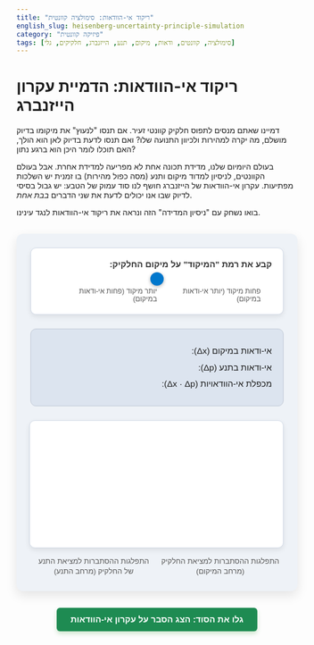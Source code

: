 ```yaml
---
title: "ריקוד אי-הוודאות: סימולציה קוונטית"
english_slug: heisenberg-uncertainty-principle-simulation
category: "פיזיקה קוונטית"
tags: [סימולציה, קוונטים, ודאות, מיקום, תנע, הייזנברג, חלקיקים, גלי]
---
```

# ריקוד אי-הוודאות: הדמיית עקרון הייזנברג

דמיינו שאתם מנסים לתפוס חלקיק קוונטי זעיר. אם תנסו "לנעוץ" את מיקומו בדיוק מושלם, מה יקרה למהירות ולכיוון התנועה שלו? ואם תנסו לדעת בדיוק לאן הוא הולך, האם תוכלו לומר היכן הוא ברגע נתון?

בעולם היומיום שלנו, מדידת תכונה אחת לא מפריעה למדידת אחרת. אבל בעולם הקוונטים, לניסיון למדוד מיקום ותנע (מסה כפול מהירות) בו זמנית יש השלכות מפתיעות. עקרון אי-הוודאות של הייזנברג חושף לנו סוד עמוק של הטבע: יש גבול בסיסי לדיוק שבו אנו יכולים לדעת את שני הדברים *בבת אחת*.

בואו נשחק עם "ניסיון המדידה" הזה ונראה את ריקוד אי-הוודאות לנגד עינינו.

<div id="simulation-app">
    <div class="controls">
        <label for="precisionSlider">קבע את רמת "המיקוד" על מיקום החלקיק:</label>
        <input type="range" id="precisionSlider" min="0" max="100" value="50">
        <div class="values">
            <span>פחות מיקוד (יותר אי-ודאות במיקום)</span>
            <span>יותר מיקוד (פחות אי-ודאות במיקום)</span>
        </div>
    </div>
    <div class="output-values">
        <p>אי-ודאות במיקום (Δx): <span id="deltaX"></span></p>
        <p>אי-ודאות בתנע (Δp): <span id="deltaP"></span></p>
        <p>מכפלת אי-הוודאויות (Δx · Δp): <span id="product"></span></p>
    </div>
    <div class="canvas-container">
        <canvas id="heisenbergCanvas"></canvas>
    </div>
     <div class="graph-labels">
        <div class="label">התפלגות ההסתברות למציאת החלקיק (מרחב המיקום)</div>
        <div class="label">התפלגות ההסתברות למציאת התנע של החלקיק (מרחב התנע)</div>
    </div>
</div>

<style>
    @import url('https://fonts.googleapis.com/css2?family=Heebo:wght@300;400;700&display=swap');

    #simulation-app {
        font-family: 'Heebo', sans-serif;
        direction: rtl;
        text-align: right;
        padding: 25px;
        background-color: #eef2f7; /* Soft blue background */
        border-radius: 12px;
        max-width: 800px;
        margin: 30px auto;
        box-shadow: 0 8px 20px rgba(0,0,0,0.1);
        overflow: hidden; /* Clear floats/margins */
    }

    .controls {
        margin-bottom: 25px;
        background-color: #ffffff;
        padding: 20px;
        border-radius: 10px;
        box-shadow: 0 4px 10px rgba(0,0,0,0.08);
        border: 1px solid #d0d9e6;
    }

    .controls label {
        display: block;
        margin-bottom: 12px;
        font-weight: 700; /* Heebo Semibold */
        color: #333;
        font-size: 1.1em;
    }

    .controls input[type="range"] {
        width: calc(100% - 40px); /* Adjust width considering padding */
        margin: 0 20px; /* Center the slider visually */
        -webkit-appearance: none;
        appearance: none;
        height: 10px;
        background: linear-gradient to right, #a0c4ff, #4a90e2); /* Gradient track */
        outline: none;
        border-radius: 5px;
        transition: background-color .3s ease;
    }

    .controls input[type="range"]::-webkit-slider-thumb {
        -webkit-appearance: none;
        appearance: none;
        width: 24px;
        height: 24px;
        background: #0077cc; /* Bright blue thumb */
        cursor: pointer;
        border-radius: 50%;
        box-shadow: 0 2px 6px rgba(0,0,0,0.3);
        transition: background-color 0.3s ease, transform 0.1s ease;
    }

    .controls input[type="range"]::-moz-range-thumb {
        width: 24px;
        height: 24px;
        background: #0077cc;
        cursor: pointer;
        border-radius: 50%;
        box-shadow: 0 2px 6px rgba(0,0,0,0.3);
        transition: background-color 0.3s ease, transform 0.1s ease;
    }
    
    .controls input[type="range"]::-webkit-slider-thumb:hover {
        background: #005bb5;
    }
     .controls input[type="range"]::-webkit-slider-thumb:active {
        transform: scale(1.1);
     }


     .values {
        display: flex;
        justify-content: space-between;
        font-size: 0.9em;
        color: #555;
        margin-top: 10px;
        padding: 0 20px; /* Align with slider track */
     }

    .output-values {
        margin-bottom: 25px;
        background-color: #dce4ef; /* Slightly darker blue */
        padding: 20px;
        border-radius: 10px;
        color: #1a1a1a;
        border: 1px solid #c0c8d6;
    }

    .output-values p {
        margin: 8px 0;
        font-size: 1.1em;
        line-height: 1.4;
    }

    .output-values strong {
         font-weight: 700;
    }

    .output-values span {
        font-weight: 700;
        color: #005bb5; /* Darker blue for emphasis */
    }

    .canvas-container {
        width: 100%;
        padding-top: 50%; /* Maintain aspect ratio using padding-top based on width */
        position: relative;
        margin-bottom: 15px;
        background-color: #ffffff;
        border-radius: 10px;
        box-shadow: 0 4px 10px rgba(0,0,0,0.08);
        border: 1px solid #d0d9e6;
        overflow: hidden;
    }

    #heisenbergCanvas {
        position: absolute;
        top: 0;
        left: 0;
        width: 100%;
        height: 100%;
        display: block;
        background-color: transparent; /* Use container background */
        border-radius: 10px;
    }

    .graph-labels {
        display: flex;
        justify-content: space-around;
        font-size: 0.95em;
        color: #555;
        margin-top: 10px;
        font-weight: 400;
        line-height: 1.4;
        text-align: center;
    }

    .graph-labels .label {
        width: 48%; /* Slightly less than 50% to avoid overflow/wrapping */
        padding: 0 5px;
    }


    #toggle-explanation {
        display: block;
        margin: 30px auto 10px auto; /* More space above, less below */
        padding: 12px 25px;
        font-size: 1.1em;
        color: #fff;
        background-color: #1e8b52; /* Green */
        border: none;
        border-radius: 6px;
        cursor: pointer;
        transition: background-color 0.3s ease, transform 0.1s ease, box-shadow 0.3s ease;
        font-weight: 700;
        box-shadow: 0 4px 8px rgba(0, 128, 0, 0.2);
    }

    #toggle-explanation:hover {
        background-color: #187445;
        box-shadow: 0 5px 10px rgba(0, 128, 0, 0.3);
    }

     #toggle-explanation:active {
        transform: scale(0.98);
        box-shadow: 0 2px 5px rgba(0, 128, 0, 0.3);
    }

    #explanation {
        margin-top: 20px;
        padding: 25px;
        background-color: #dce4ef; /* Same as output values */
        border-radius: 10px;
        border: 1px solid #c0c8d6;
        color: #1a1a1a;
        line-height: 1.7;
        opacity: 0; /* Start hidden */
        max-height: 0;
        overflow: hidden;
        transition: opacity 0.5s ease-out, max-height 0.5s ease-out;
    }

    #explanation.visible {
        opacity: 1;
        max-height: 1000px; /* Sufficiently large value */
    }


    #explanation h2 {
        margin-top: 0;
        color: #005bb5; /* Darker blue */
        font-weight: 700;
        font-size: 1.5em;
        margin-bottom: 15px;
    }

    #explanation p {
        margin-bottom: 1.2em;
        font-weight: 400;
    }

    #explanation strong {
        color: #004080; /* Even darker blue */
        font-weight: 700;
    }

    #explanation ul {
        margin-bottom: 1.2em;
        padding-right: 20px;
    }

    #explanation li {
        margin-bottom: 0.6em;
        font-weight: 400;
    }

    /* Add a subtle animation for the canvas */
    @keyframes pulse {
        0% { box-shadow: 0 4px 10px rgba(0,0,0,0.08); }
        50% { box-shadow: 0 4px 12px rgba(0,0,0,0.12); }
        100% { box-shadow: 0 4px 10px rgba(0,0,0,0.08); }
    }

    .canvas-container {
       animation: pulse 4s infinite ease-in-out;
    }


    /* Responsiveness */
    @media (max-width: 600px) {
        #simulation-app {
            padding: 15px;
            margin: 15px auto;
        }
        .controls, .output-values, #explanation {
            padding: 15px;
        }
        .controls input[type="range"] {
             width: calc(100% - 30px);
             margin: 0 15px;
        }
        .values {
             padding: 0 15px;
        }
        .graph-labels {
            flex-direction: column;
            align-items: center;
        }
        .graph-labels .label {
            width: 90%;
            margin-bottom: 10px;
        }
         #toggle-explanation {
            padding: 10px 20px;
            font-size: 1em;
         }
          #explanation h2 {
            font-size: 1.3em;
          }
           .output-values p {
            font-size: 1em;
           }
    }

</style>

<button id="toggle-explanation">גלו את הסוד: הצג הסבר על עקרון אי-הוודאות</button>

<div id="explanation">
    <h2>עקרון אי-הוודאות של הייזנברג - מה ראיתם?</h2>
    <p>ההדמיה שבה שיחקתם ממחישה את אחד הרעיונות המרכזיים והמוזרים ביותר בפיזיקה הקוונטית, שנוסח על ידי ורנר הייזנברג. בניגוד לעולם הקלאסי בו ניתן למדוד תכונות בדיוק בלתי מוגבל (בתיאוריה לפחות), בקנה מידה קוונטי קיים גבול יסודי.</p>
    <p><strong>העיקרון קובע בפשטות:</strong> ככל שאנחנו יודעים את מיקומו של חלקיק מסוים <strong>בדיוק רב יותר</strong> (כלומר, אי-הוודאות במיקום, Δx, קטנה יותר), כך הידע שלנו לגבי התנע שלו (Δp) הופך <strong>לפחות מדויק</strong> (אי-הוודאות בתנע גדלה יותר) - ולהיפך! אי-הוודאות מתפלגת כמו על נדנדה קוונטית.</p>
    <p>זה לא עניין של מכשירים לא מספיק טובים. זו תכונה מהותית של חלקיקים קוונטים, המתוארים כ"חבילות גלים". חבילת גלים שידועה במיקומה המדויק (צרה במרחב המיקום) מורכבת מהרבה מאוד אורכי גל שונים (ולכן התנע שלה פחות מוגדר). לעומת זאת, חבילת גלים עם תנע מוגדר היטב (אורך גל יחיד או טווח צר של אורכי גל) היא רחבה מאוד במרחב המיקום.</p>
    <p>מתמטית, העיקרון מתבטא בנוסחה האלגנטית:</p>
    <p><strong>Δx ⋅ Δp ≥ ħ/2</strong></p>
    <p>כאשר ħ (h-bar) הוא קבוע פלאנק המצומצם, מספר קטן אך יסודי המגדיר את "גודל הנדנדה" הקוונטית הזו.</p>
    <p>כששיחקתם עם ה"מיקוד", למעשה שיניתם את רוחב "חבילת הגל" המייצגת את החלקיק. ככל שמיקדתם יותר במיקום (Δx קטן, הגרף השמאלי נהיה צר), ראיתם שהגרף הימני, המייצג את התנע, התרחב (Δp גדל). ולהיפך. שימו לב שמכפלת אי-הוודאויות (Δx ⋅ Δp) נשארה תמיד מעל ערך מסוים.</p>
    <p>עקרון אי-הוודאות הוא אחד מעמודי התווך של הפיזיקה הקוונטית ואחראי לתופעות רבות המוזרות לכאורה בעולם התת-אטומי.</p>
</div>


<script>
    const slider = document.getElementById('precisionSlider');
    const deltaXSpan = document.getElementById('deltaX');
    const deltaPSpan = document.getElementById('deltaP');
    const productSpan = document.getElementById('product');
    const canvas = document.getElementById('heisenbergCanvas');
    const ctx = canvas.getContext('2d');
    const toggleExplanationButton = document.getElementById('toggle-explanation');
    const explanationDiv = document.getElementById('explanation');

    // Canvas dimensions - will be set dynamically by CSS, get actual computed values
    let canvasWidth;
    let canvasHeight;

    // Simulation parameters (Arbitrary units for visualization)
    const HBAR_OVER_2 = 2000; // Analogous to ħ/2 in arbitrary units
    const MIN_DELTA_DISPLAY = 10; // Minimum display value for DeltaX or DeltaP to avoid division by zero or extreme visual representations
    const MAX_DELTA_DISPLAY = 150; // Maximum display value

    let currentDeltaX, currentDeltaP; // Store current values for animation

    // Function to calculate DeltaX and DeltaP based on slider value
    function calculateUncertainties(sliderValue) {
        // Map slider value (0 to 100) to DeltaX range (MAX_DELTA_DISPLAY to MIN_DELTA_DISPLAY)
        // Sliding right increases precision in position (smaller DeltaX)
        const deltaX = MAX_DELTA_DISPLAY - (sliderValue / 100) * (MAX_DELTA_DISPLAY - MIN_DELTA_DISPLAY);
        // DeltaP is then determined by the uncertainty principle: DeltaX * DeltaP approx HBAR_OVER_2
        const deltaP = HBAR_OVER_2 / deltaX; // This gives a constant product example

        return { deltaX, deltaP };
    }

    // Function to draw a Gaussian-like curve representing probability density
    function drawProbabilityDistribution(ctx, centerX, baseY, width, height, stdDev, label) {
        const startX = centerX - width / 2;
        const endX = centerX + width / 2;
        const numPoints = 200; // More points for smoother curve
        const curveColor = 'rgba(0, 119, 204, 0.8)'; // Blue with transparency
        const areaColor = 'rgba(0, 119, 204, 0.4)'; // Lighter blue for fill
        const axisColor = '#555';

        // Draw the filled area under the curve
        ctx.beginPath();
        ctx.moveTo(startX, baseY);
        for (let i = 0; i < numPoints; i++) {
            const x = startX + (i / (numPoints - 1)) * width;
            // Use Gaussian function: A * exp(-(x-mu)^2 / (2*sigma^2))
            // Scale 'sigma' based on stdDev, center 'mu' at centerX
            // Scale amplitude 'A' such that peak relates to 'height' and curve width
            // We need to find a scaling factor 'A' for the height and width.
            // The integral of the Gaussian is A * sigma * sqrt(2*pi). We want the area to represent total probability (1).
            // But here we just want to visualize the shape, so scale A to make peak height proportional to overall height and inversely proportional to width.
            // A simpler approach for visualization: scale sigma directly based on stdDev. Peak height depends on A/sigma. If A is constant, peak is 1/sigma.
            // Let's fix the integral (total probability "area") and let height/width vary.
            // Integral of exp(-(x-mu)^2 / (2*sigma^2)) is sigma * sqrt(2*pi).
            // To keep integral constant (representing total probability = 1), A must be 1 / (sigma * sqrt(2*pi)).
            // The peak height is then A = 1 / (sigma * sqrt(2*pi)).
            // So, peak height is inversely proportional to sigma (and thus stdDev).
            // Let's scale stdDev to fit the canvas width. stdDev should map to the visual width of the curve.
            // The curve width is visually represented by maybe 3-4 times stdDev.
            // Let's map stdDev to sigma. If stdDev is MIN_DELTA_DISPLAY, sigma is small (narrow curve). If stdDev is MAX_DELTA_DISPLAY, sigma is large (wide curve).
            // Use a mapping like sigma = stdDev * width / (4 * MAX_DELTA_DISPLAY) to keep it within bounds visually.
            // Peak height should be proportional to height and inversely proportional to sigma.
            // Peak height = height_scale / sigma. Let's pick a height_scale.
            const sigma = stdDev * (width / 5) / MAX_DELTA_DISPLAY; // Scale stdDev to canvas width, adjust multiplier (5) for visual spread
            const peakHeight = height * (MAX_DELTA_DISPLAY / (stdDev + MIN_DELTA_DISPLAY)); // Peak height inversely related to stdDev
             // Ensure peak height doesn't go off canvas
            const scaledPeakHeight = Math.min(peakHeight, height);


            const y = baseY - scaledPeakHeight * Math.exp(-Math.pow(x - centerX, 2) / (2 * Math.pow(sigma, 2)));


            if (i === 0) {
                ctx.moveTo(x, y);
            } else {
                ctx.lineTo(x, y);
            }
        }
        ctx.lineTo(endX, baseY); // Close the curve to the x-axis on the right
        ctx.lineTo(startX, baseY); // Close the curve to the x-axis on the left
        ctx.fillStyle = areaColor;
        ctx.fill();

        // Draw the curve outline
        ctx.beginPath();
        ctx.moveTo(startX, baseY);
         for (let i = 0; i < numPoints; i++) {
            const x = startX + (i / (numPoints - 1)) * width;
             const sigma = stdDev * (width / 5) / MAX_DELTA_DISPLAY;
             const peakHeight = height * (MAX_DELTA_DISPLAY / (stdDev + MIN_DELTA_DISPLAY));
             const scaledPeakHeight = Math.min(peakHeight, height);
            const y = baseY - scaledPeakHeight * Math.exp(-Math.pow(x - centerX, 2) / (2 * Math.pow(sigma, 2)));
             if (i === 0) {
                ctx.moveTo(x, y);
            } else {
                ctx.lineTo(x, y);
            }
         }
        ctx.strokeStyle = curveColor;
        ctx.lineWidth = 2;
        ctx.stroke();


        // Draw the base line (x-axis)
        ctx.beginPath();
        ctx.moveTo(startX, baseY);
        ctx.lineTo(endX, baseY);
        ctx.strokeStyle = axisColor;
        ctx.lineWidth = 1;
        ctx.stroke();

         // Optional: Draw lines indicating standard deviation (approximate)
         ctx.setLineDash([5, 5]); // Dashed lines
         const sigma = stdDev * (width / 5) / MAX_DELTA_DISPLAY;
         const stdDevMarkerHeight = baseY - scaledPeakHeight * Math.exp(-Math.pow(sigma, 2) / (2 * Math.pow(sigma, 2))); // Height at +/- 1 sigma
         if (stdDevMarkerHeight < baseY) { // Only draw if it's above the base line
            ctx.beginPath();
            ctx.moveTo(centerX - sigma, baseY);
            ctx.lineTo(centerX - sigma, stdDevMarkerHeight);
            ctx.moveTo(centerX + sigma, baseY);
            ctx.lineTo(centerX + sigma, stdDevMarkerHeight);
             ctx.strokeStyle = '#888';
            ctx.lineWidth = 1;
            ctx.stroke();
         }
         ctx.setLineDash([]); // Reset dash pattern

          // Draw center line
         ctx.beginPath();
         ctx.moveTo(centerX, baseY);
         ctx.lineTo(centerX, baseY - scaledPeakHeight);
         ctx.strokeStyle = '#888';
         ctx.lineWidth = 1;
         ctx.stroke();
    }

    // Animation variables
    let animationFrameId = null;
    let startTime = null;
    const animationDuration = 300; // ms

    // Function to draw the current state
    function drawState(deltaX, deltaP) {
         ctx.clearRect(0, 0, canvasWidth, canvasHeight);

        // Draw Position Space (left half)
        const posXCanvasWidth = canvasWidth / 2;
        const posXCenterX = posXCanvasWidth / 2;
        const baseY = canvasHeight - 25; // Base line slightly above bottom
        const graphHeight = canvasHeight - 40; // Max height of the peak
        drawProbabilityDistribution(ctx, posXCenterX, baseY, posXCanvasWidth, graphHeight, deltaX, 'Δx');

        // Draw Momentum Space (right half)
        const momXCanvasWidth = canvasWidth / 2;
        const momXCenterX = canvasWidth / 2 + momXCanvasWidth / 2;
        drawProbabilityDistribution(ctx, momXCenterX, baseY, momXCanvasWidth, graphHeight, deltaP, 'Δp');

        // Draw separating line
        ctx.beginPath();
        ctx.moveTo(canvasWidth / 2, 0);
        ctx.lineTo(canvasWidth / 2, canvasHeight);
        ctx.strokeStyle = '#ccc';
        ctx.lineWidth = 1;
        ctx.stroke();
    }


    // Animation loop
    function animateSimulation(timestamp) {
        if (!startTime) startTime = timestamp;
        const elapsed = timestamp - startTime;
        const progress = Math.min(elapsed / animationDuration, 1); // Animation progress (0 to 1)

        // Calculate target values
        const targetSliderValue = parseInt(slider.value);
        const targetUncertainties = calculateUncertainties(targetSliderValue);
        const targetDeltaX = targetUncertainties.deltaX;
        const targetDeltaP = targetUncertainties.deltaP;

        // Interpolate values (use ease-out effect)
        const easedProgress = 1 - Math.pow(1 - progress, 3); // Ease-out cubic

        const animatedDeltaX = currentDeltaX + (targetDeltaX - currentDeltaX) * easedProgress;
        const animatedDeltaP = currentDeltaP + (targetDeltaP - currentDeltaP) * easedProgress;

        // Update display values
        deltaXSpan.textContent = animatedDeltaX.toFixed(2);
        deltaPSpan.textContent = animatedDeltaP.toFixed(2);
        productSpan.textContent = (animatedDeltaX * animatedDeltaP).toFixed(2);

        // Draw the animated state
        drawState(animatedDeltaX, animatedDeltaP);

        // Continue animation if not finished
        if (progress < 1) {
            animationFrameId = requestAnimationFrame(animateSimulation);
        } else {
             // Animation finished, update current values
             currentDeltaX = targetDeltaX;
             currentDeltaP = targetDeltaP;
             startTime = null; // Reset start time for next animation
        }
    }


    // Function to start or update animation
    function startAnimation() {
        if (animationFrameId) {
            cancelAnimationFrame(animationFrameId);
        }
        startTime = null; // Reset animation timer
        animationFrameId = requestAnimationFrame(animateSimulation);
    }


    // Event listener for slider - trigger animation
    slider.addEventListener('input', startAnimation);

    // Initial setup
    function initializeSimulation() {
         // Get actual canvas dimensions after CSS is applied
        const container = canvas.parentElement;
        canvasWidth = container.clientWidth;
        canvasHeight = container.clientHeight;
        canvas.width = canvasWidth;
        canvas.height = canvasHeight;

        // Calculate initial values based on slider's initial position
        const initialSliderValue = parseInt(slider.value);
        const initialUncertainties = calculateUncertainties(initialSliderValue);
        currentDeltaX = initialUncertainties.deltaX;
        currentDeltaP = initialUncertainties.deltaP;

        // Draw the initial state immediately
        drawState(currentDeltaX, currentDeltaP);

        // Update initial output text
        deltaXSpan.textContent = currentDeltaX.toFixed(2);
        deltaPSpan.textContent = currentDeltaP.toFixed(2);
        productSpan.textContent = (currentDeltaX * currentDeltaP).toFixed(2);
    }

    // Initialize simulation on window load or DOMContentLoaded
    window.addEventListener('load', initializeSimulation);
    window.addEventListener('resize', initializeSimulation); // Re-initialize on resize

    // Toggle explanation visibility with animation
    toggleExplanationButton.addEventListener('click', () => {
        const isHidden = !explanationDiv.classList.contains('visible');
        if (isHidden) {
             explanationDiv.style.display = 'block'; // Make display block before adding class
             // Force reflow to apply display: block before transition
             explanationDiv.offsetHeight;
             explanationDiv.classList.add('visible');
             toggleExplanationButton.textContent = 'הסתר הסבר על עקרון אי-הוודאות';
        } else {
             explanationDiv.classList.remove('visible');
             toggleExplanationButton.textContent = 'גלו את הסוד: הצג הסבר על עקרון אי-הוודאות';
              // Hide after transition ends (optional, managed by max-height)
             // setTimeout(() => { explanationDiv.style.display = 'none'; }, 500); // Match transition duration
        }
    });

    // Ensure initial state is drawn even if load event is missed
    if (document.readyState === 'complete' || document.readyState === 'interactive') {
        initializeSimulation();
    }

</script>